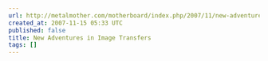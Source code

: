 ```yaml
---
url: http://metalmother.com/motherboard/index.php/2007/11/new-adventures-in-image-transfers/
created_at: 2007-11-15 05:33 UTC
published: false
title: New Adventures in Image Transfers
tags: []
---
```



